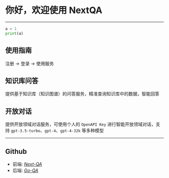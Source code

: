 # **你好，欢迎使用 NextQA**

---

```Python
a = 1
print(a)
```

## 使用指南

注册 -> 登录 -> 使用服务

## 知识库问答

提供基于知识库（知识图谱）的问答服务，精准查询知识库中的数据，智能回答

## 开放对话

提供开放领域对话服务，可使用个人的 `OpenAPI Key` 进行智能开放领域对话，支持 `gpt-3.5-turbo`、`gpt-4`、`gpt-4-32k` 等多种模型

---

## Github

- 前端: _[Next-QA](https://www.github.com/shijiahao314/next-qa)_
- 后端: _[Go-QA](https://www.github.com/shijiahao314/go-qa)_
